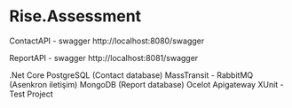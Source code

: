 # Rise.Assessment

ContactAPI - swagger
http://localhost:8080/swagger

ReportAPI - swagger
http://localhost:8081/swagger

.Net Core 
PostgreSQL (Contact database)
MassTransit - RabbitMQ (Asenkron iletişim)
MongoDB (Report database)
Ocelot Apigateway
XUnit - Test Project
